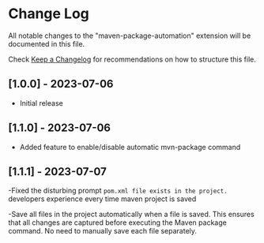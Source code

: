# Change Log

All notable changes to the "maven-package-automation" extension will be documented in this file.

Check [Keep a Changelog](http://keepachangelog.com/) for recommendations on how to structure this file.

## [1.0.0] - 2023-07-06

- Initial release

## [1.1.0] - 2023-07-06

- Added feature to enable/disable automatic mvn-package command

## [1.1.1] - 2023-07-07

-Fixed the disturbing prompt `pom.xml file exists in the project.` developers experience every time maven project is saved

-Save all files in the project automatically when a file is saved. This ensures that all changes are captured before executing the Maven package command. No need to manually save each file separately.